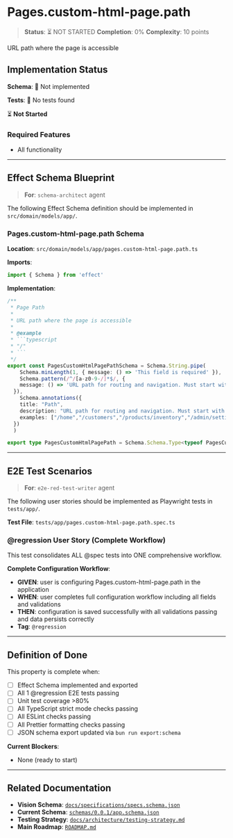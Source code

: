 # Pages.custom-html-page.path

> **Status**: ⏳ NOT STARTED
> **Completion**: 0%
> **Complexity**: 10 points

URL path where the page is accessible

## Implementation Status

**Schema**: 🔴 Not implemented

**Tests**: 🔴 No tests found

⏳ **Not Started**

### Required Features

- All functionality

---

## Effect Schema Blueprint

> **For**: `schema-architect` agent

The following Effect Schema definition should be implemented in `src/domain/models/app/`.

### Pages.custom-html-page.path Schema

**Location**: `src/domain/models/app/pages.custom-html-page.path.ts`

**Imports**:

```typescript
import { Schema } from 'effect'
```

**Implementation**:

```typescript
/**
 * Page Path
 * 
 * URL path where the page is accessible
 * 
 * @example
 * ```typescript
 * "/"
 * ```
 */
export const PagesCustomHtmlPagePathSchema = Schema.String.pipe(
    Schema.minLength(1, { message: () => 'This field is required' }),
    Schema.pattern(/^/[a-z0-9-/]*$/, {
    message: () => 'URL path for routing and navigation. Must start with forward slash (/), contain only lowercase letters, numbers, hyphens, and forward slashes. Used for page routing, API endpoints, and navigation links. Paths should be hierarchical and descriptive (e.g., /customers/orders, /admin/settings). Nested paths are supported.'
  }),
    Schema.annotations({
    title: "Path",
    description: "URL path for routing and navigation. Must start with forward slash (/), contain only lowercase letters, numbers, hyphens, and forward slashes. Used for page routing, API endpoints, and navigation links. Paths should be hierarchical and descriptive (e.g., /customers/orders, /admin/settings). Nested paths are supported.",
    examples: ["/home","/customers","/products/inventory","/admin/settings","/reports/sales"]
  })
  )

export type PagesCustomHtmlPagePath = Schema.Schema.Type<typeof PagesCustomHtmlPagePathSchema>
```

---

## E2E Test Scenarios

> **For**: `e2e-red-test-writer` agent

The following user stories should be implemented as Playwright tests in `tests/app/`.

**Test File**: `tests/app/pages.custom-html-page.path.spec.ts`

### @regression User Story (Complete Workflow)

This test consolidates ALL @spec tests into ONE comprehensive workflow.

**Complete Configuration Workflow**:

- **GIVEN**: user is configuring Pages.custom-html-page.path in the application
- **WHEN**: user completes full configuration workflow including all fields and validations
- **THEN**: configuration is saved successfully with all validations passing and data persists correctly
- **Tag**: `@regression`

---

## Definition of Done

This property is complete when:

- [ ] Effect Schema implemented and exported
- [ ] All 1 @regression E2E tests passing
- [ ] Unit test coverage >80%
- [ ] All TypeScript strict mode checks passing
- [ ] All ESLint checks passing
- [ ] All Prettier formatting checks passing
- [ ] JSON schema export updated via `bun run export:schema`

**Current Blockers**:

- None (ready to start)

---

## Related Documentation

- **Vision Schema**: [`docs/specifications/specs.schema.json`](../specs.schema.json)
- **Current Schema**: [`schemas/0.0.1/app.schema.json`](../../schemas/0.0.1/app.schema.json)
- **Testing Strategy**: [`docs/architecture/testing-strategy.md`](../../architecture/testing-strategy.md)
- **Main Roadmap**: [`ROADMAP.md`](../../../ROADMAP.md)

